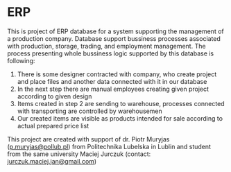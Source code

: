 # ERP

This is project of ERP database for a system supporting the management of a production company. Database support bussiness processes associated with production, storage, trading, and employment management. The process presenting whole bussiness logic supported by this database is following:

1. There is some designer contracted with company, who create project and place files and another data connected with it in our database
2. In the next step there are manual employees creating given project according to given design
3. Items created in step 2 are sending to warehouse, processes connected with transporting are controlled by warehousemen 
4. Our created items are visible as products intended for sale according to actual prepared price list

This project are created with support of dr. Piotr Muryjas (p.muryjas@pollub.pl) from Politechnika Lubelska in Lublin and student from the same university Maciej Jurczuk (contact: jurczuk.maciej.jan@gmail.com)
